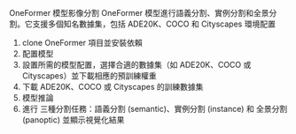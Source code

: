 OneFormer 模型影像分割
OneFormer 模型進行語義分割、實例分割和全景分割。它支援多個知名數據集，包括 ADE20K、COCO 和 Cityscapes
環境配置
1. clone OneFormer 項目並安裝依賴
2. 配置模型
3. 設置所需的模型配置，選擇合適的數據集（如 ADE20K、COCO 或 Cityscapes）並下載相應的預訓練權重
4. 下載 ADE20K、COCO 或 Cityscapes 的訓練數據集
5. 模型推論
6. 進行 三種分割任務：語義分割 (semantic)、實例分割 (instance) 和 全景分割 (panoptic) 並顯示視覺化結果
   
